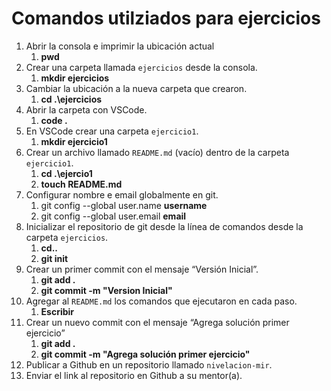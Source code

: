# Comandos utilziados para ejercicios

1. Abrir la consola e imprimir la ubicación actual
    1. **pwd**
2. Crear una carpeta llamada `ejercicios` desde la consola.
    1. **mkdir ejercicios**
3. Cambiar la ubicación a la nueva carpeta que crearon.
    1. **cd .\ejercicios**
4. Abrir la carpeta con VSCode.
    1. **code .**
5. En VSCode crear una carpeta `ejercicio1`.
    1. **mkdir ejercicio1**
6. Crear un archivo llamado `README.md` (vacío) dentro de la carpeta `ejercicio1`.
    1. **cd .\ejercio1**
    2. **touch README.md**
7. Configurar nombre e email globalmente en git.
    1. git config --global user.name **username**
    2. git config --global user.email **email**
8. Inicializar el repositorio de git desde la línea de comandos desde la carpeta `ejercicios`.
    1. **cd..**
    2. **git init**
9. Crear un primer commit con el mensaje “Versión Inicial”.
    1. **git add .**
    2. **git commit -m "Version Inicial"**
10. Agregar al `README.md` los comandos que ejecutaron en cada paso.
    1. **Escribir**
11. Crear un nuevo commit con el mensaje “Agrega solución primer ejercicio”
    1. **git add .**
    2. **git commit -m "Agrega solución primer ejercicio"**
12. Publicar a Github en un repositorio llamado `nivelacion-mir`.
13. Enviar el link al repositorio en Github a su mentor(a).

